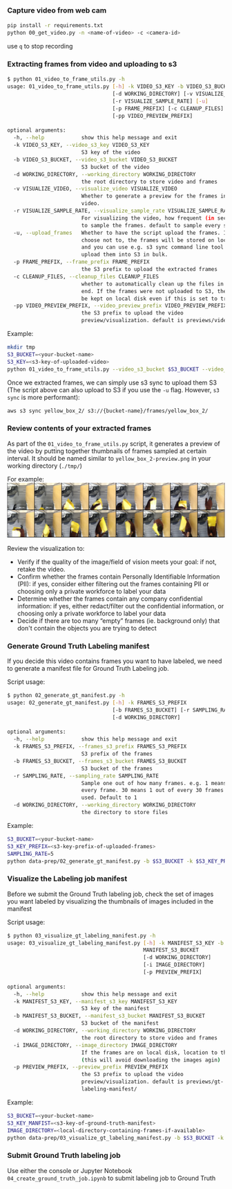 ### Capture video from web cam

```bash
pip install -r requirements.txt
python 00_get_video.py -n <name-of-video> -c <camera-id>
```

use `q` to stop recording

### Extracting frames from video and uploading to s3 

```bash
$ python 01_video_to_frame_utils.py -h
usage: 01_video_to_frame_utils.py [-h] -k VIDEO_S3_KEY -b VIDEO_S3_BUCKET
                                  [-d WORKING_DIRECTORY] [-v VISUALIZE_VIDEO]
                                  [-r VISUALIZE_SAMPLE_RATE] [-u]
                                  [-p FRAME_PREFIX] [-c CLEANUP_FILES]
                                  [-pp VIDEO_PREVIEW_PREFIX]

optional arguments:
  -h, --help            show this help message and exit
  -k VIDEO_S3_KEY, --video_s3_key VIDEO_S3_KEY
                        S3 key of the video
  -b VIDEO_S3_BUCKET, --video_s3_bucket VIDEO_S3_BUCKET
                        S3 bucket of the video
  -d WORKING_DIRECTORY, --working_directory WORKING_DIRECTORY
                        the root directory to store video and frames
  -v VISUALIZE_VIDEO, --visualize_video VISUALIZE_VIDEO
                        Whether to generate a preview for the frames in the
                        video.
  -r VISUALIZE_SAMPLE_RATE, --visualize_sample_rate VISUALIZE_SAMPLE_RATE
                        For visualizing the video, how frequent (in seconds)
                        to sample the frames. default to sample every second.
  -u, --upload_frames   Whether to have the script upload the frames. If you
                        choose not to, the frames will be stored on local disk
                        and you can use e.g. s3 sync command line tool to
                        upload them into S3 in bulk.
  -p FRAME_PREFIX, --frame_prefix FRAME_PREFIX
                        the S3 prefix to upload the extracted frames
  -c CLEANUP_FILES, --cleanup_files CLEANUP_FILES
                        whether to automatically clean up the files in the
                        end. If the frames were not uploaded to S3, they will
                        be kept on local disk even if this is set to true
  -pp VIDEO_PREVIEW_PREFIX, --video_preview_prefix VIDEO_PREVIEW_PREFIX
                        the S3 prefix to upload the video
                        preview/visualization. default is previews/video/
```

Example:

```bash
mkdir tmp
S3_BUCKET=<your-bucket-name>
S3_KEY=<s3-key-of-uploaded-video>
python 01_video_to_frame_utils.py --video_s3_bucket $S3_BUCKET --video_s3_key $S3_KEY --working_directory tmp/ --visualize_video True --visualize_sample_rate 1
```


Once we extracted frames, we can simply use s3 sync to upload them S3 (The script above can also upload to S3 if you use the `-u` flag. However, `s3 sync` is more performant): 

```bash
aws s3 sync yellow_box_2/ s3://{bucket-name}/frames/yellow_box_2/
```

### Review contents of your extracted frames 

As part of the `01_video_to_frame_utils.py` script, it generates a preview of the video by putting together thumbnails of frames sampled at certain interval. It should be named similar to `yellow_box_2-preview.png` in your working directory (`./tmp/`)
 
For example: 
![visualize-frames](./imgs/visualize-frames.png)

Review the visualization to:

* Verify if the quality of the image/field of vision meets your goal: if not, retake the video. 
* Confirm whether the frames contain Personally Identifiable Information (PII): if yes, consider either filtering out the frames containing PII or choosing only a private workforce to label your data  
* Determine whether the frames contain any company confidential information: if yes, either redact/filter out the confidential information, or choosing only a private workforce to label your data  
* Decide if there are too many “empty” frames (ie. background only) that don't contain the objects you are trying to detect

### Generate Ground Truth Labeling manifest  

If you decide this video contains frames you want to have labeled, we need to generate a manifest file for Ground Truth Labeling job.

Script usage: 

```bash
$ python 02_generate_gt_manifest.py -h
usage: 02_generate_gt_manifest.py [-h] -k FRAMES_S3_PREFIX
                                  [-b FRAMES_S3_BUCKET] [-r SAMPLING_RATE]
                                  [-d WORKING_DIRECTORY]

optional arguments:
  -h, --help            show this help message and exit
  -k FRAMES_S3_PREFIX, --frames_s3_prefix FRAMES_S3_PREFIX
                        S3 prefix of the frames
  -b FRAMES_S3_BUCKET, --frames_s3_bucket FRAMES_S3_BUCKET
                        S3 bucket of the frames
  -r SAMPLING_RATE, --sampling_rate SAMPLING_RATE
                        Sample one out of how many frames. e.g. 1 means use
                        every frame. 30 means 1 out of every 30 frames will be
                        used. Default to 1
  -d WORKING_DIRECTORY, --working_directory WORKING_DIRECTORY
                        the directory to store files
```

Example:

```bash
S3_BUCKET=<your-bucket-name>
S3_KEY_PREFIX=<s3-key-prefix-of-uploaded-frames>
SAMPLING_RATE=5
python data-prep/02_generate_gt_manifest.py -b $S3_BUCKET -k $S3_KEY_PREFIX -r $SAMPLING_RATE -d tmp/
```

### Visualize the Labeling job manifest  

Before we submit the Ground Truth labeling job, check the set of images you want labeled by visualizing the thumbnails of images included in the manifest

Script usage:

```bash
$ python 03_visualize_gt_labeling_manifest.py -h
usage: 03_visualize_gt_labeling_manifest.py [-h] -k MANIFEST_S3_KEY -b
                                            MANIFEST_S3_BUCKET
                                            [-d WORKING_DIRECTORY]
                                            [-i IMAGE_DIRECTORY]
                                            [-p PREVIEW_PREFIX]

optional arguments:
  -h, --help            show this help message and exit
  -k MANIFEST_S3_KEY, --manifest_s3_key MANIFEST_S3_KEY
                        S3 key of the manifest
  -b MANIFEST_S3_BUCKET, --manifest_s3_bucket MANIFEST_S3_BUCKET
                        S3 bucket of the manifest
  -d WORKING_DIRECTORY, --working_directory WORKING_DIRECTORY
                        the root directory to store video and frames
  -i IMAGE_DIRECTORY, --image_directory IMAGE_DIRECTORY
                        If the frames are on local disk, location to the image
                        (this will avoid downloading the images agin)
  -p PREVIEW_PREFIX, --preview_prefix PREVIEW_PREFIX
                        the S3 prefix to upload the video
                        preview/visualization. default is previews/gt-
                        labeling-manifest/
```

Example:

```bash
S3_BUCKET=<your-bucket-name>
S3_KEY_MANFIST=<s3-key-of-ground-truth-manifest>
IMAGE_DIRECTORY=<local-directory-containing-frames-if-available>
python data-prep/03_visualize_gt_labeling_manifest.py -b $S3_BUCKET -k $S3_KEY_MANFIST -i $IMAGE_DIRECTORY
```

### Submit Ground Truth labeling job 

Use either the console or Jupyter Notebook `04_create_ground_truth_job.ipynb` to submit labeling job to Ground Truth 